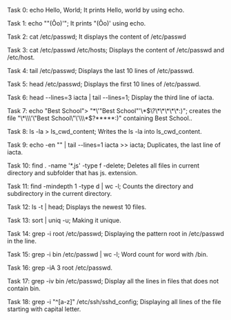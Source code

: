 Task 0: echo Hello, World; It prints Hello, world by using echo.

Task 1: echo "\"(Ôo)'"; It prints "(Ôo)' using echo.

Task 2: cat /etc/passwd; It displays the content of /etc/passwd

Task 3: cat /etc/passwd /etc/hosts; Displays the content of /etc/passwd and /etc/host.

Task 4: tail /etc/passwd; Displays the last 10 lines of /etc/passwd.

Task 5: head /etc/passwd; Displays the first 10 lines of /etc/passwd.

Task 6: head --lines=3 iacta | tail --lines=1; Display the third line of iacta.

Task 7: echo "Best School"> "\*\\\'\"Best School\"\'\\\*$\?\*\*\*\*\*:)"; creates the file  "\*\\\'\"Best School\"\'\\\*$\?\*\*\*\*\*:)" containing Best School..

Task 8: ls -la > ls_cwd_content; Writes the ls -la into ls_cwd_content.

Task 9: echo -en "" | tail --lines=1 iacta >> iacta; Duplicates, the last line of iacta.

Task 10: find . -name '*.js' -type f -delete; Deletes all files in current directory and subfolder that has js. extension.

Task 11: find -mindepth 1 -type d | wc -l; Counts the directory and subdirectory in the current directory.

Task 12: ls -t | head; Displays the newest 10 files.

Task 13: sort | uniq -u; Making it unique.

Task 14: grep -i root /etc/passwd; Displaying the pattern root in /etc/passwd in the line.

Task 15: grep -i bin /etc/passwd | wc -l; Word count for word with /bin.

Task 16: grep -iA 3 root /etc/passwd.

Task 17: grep -iv bin /etc/passwd; Display all the lines in files that does not contain bin.

Task 18: grep -i "^[a-z]" /etc/ssh/sshd_config; Displaying all lines of the file starting with capital letter.

